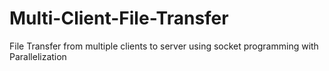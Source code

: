 # Multi-Client-File-Transfer
File Transfer from multiple clients to server using socket programming with Parallelization
